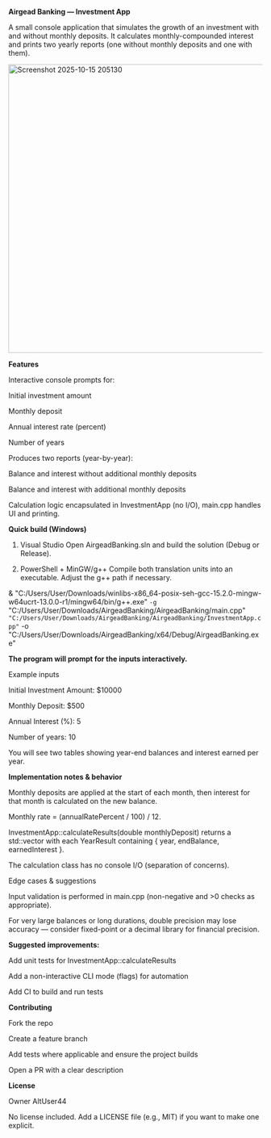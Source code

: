 **Airgead Banking — Investment App**

A small console application that simulates the growth of an investment with and without monthly deposits. 
It calculates monthly-compounded interest and prints two yearly reports (one without monthly deposits and one with them).


<img width="860" height="572" alt="Screenshot 2025-10-15 205130" src="https://github.com/user-attachments/assets/fd86f6b7-0d5f-4d27-b403-c76c64a5e1f1" />

**Features**

Interactive console prompts for:

Initial investment amount

Monthly deposit

Annual interest rate (percent)

Number of years

Produces two reports (year-by-year):

Balance and interest without additional monthly deposits

Balance and interest with additional monthly deposits

Calculation logic encapsulated in InvestmentApp (no I/O), main.cpp handles UI and printing.



**Quick build (Windows)**

1) Visual Studio
Open AirgeadBanking.sln and build the solution (Debug or Release).

2) PowerShell + MinGW/g++
Compile both translation units into an executable. Adjust the g++ path if necessary.

& "C:/Users/User/Downloads/winlibs-x86_64-posix-seh-gcc-15.2.0-mingw-w64ucrt-13.0.0-r1/mingw64/bin/g++.exe" `
  -g `
  "C:/Users/User/Downloads/AirgeadBanking/AirgeadBanking/main.cpp" `
  "C:/Users/User/Downloads/AirgeadBanking/AirgeadBanking/InvestmentApp.cpp" `
  -o "C:/Users/User/Downloads/AirgeadBanking/x64/Debug/AirgeadBanking.exe"


**The program will prompt for the inputs interactively.**

Example inputs

Initial Investment Amount: $10000

Monthly Deposit: $500

Annual Interest (%): 5

Number of years: 10

You will see two tables showing year-end balances and interest earned per year.


**Implementation notes & behavior**

Monthly deposits are applied at the start of each month, then interest for that month is calculated on the new balance.

Monthly rate = (annualRatePercent / 100) / 12.

InvestmentApp::calculateResults(double monthlyDeposit) returns a std::vector<YearResult> with each YearResult containing { year, endBalance, earnedInterest }.

The calculation class has no console I/O (separation of concerns).

Edge cases & suggestions

Input validation is performed in main.cpp (non-negative and >0 checks as appropriate).

For very large balances or long durations, double precision may lose accuracy — consider fixed-point or a decimal library for financial precision.


**Suggested improvements:**

Add unit tests for InvestmentApp::calculateResults

Add a non-interactive CLI mode (flags) for automation

Add CI to build and run tests


**Contributing**

Fork the repo

Create a feature branch

Add tests where applicable and ensure the project builds

Open a PR with a clear description


**License**

Owner AltUser44

No license included. Add a LICENSE file (e.g., MIT) if you want to make one explicit.


